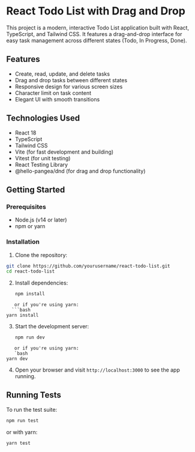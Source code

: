 # React Todo List with Drag and Drop

This project is a modern, interactive Todo List application built with React, TypeScript, and Tailwind CSS. It features a drag-and-drop interface for easy task management across different states (Todo, In Progress, Done).

## Features

- Create, read, update, and delete tasks
- Drag and drop tasks between different states
- Responsive design for various screen sizes
- Character limit on task content
- Elegant UI with smooth transitions

## Technologies Used

- React 18
- TypeScript
- Tailwind CSS
- Vite (for fast development and building)
- Vitest (for unit testing)
- React Testing Library
- @hello-pangea/dnd (for drag and drop functionality)

## Getting Started

### Prerequisites

- Node.js (v14 or later)
- npm or yarn

### Installation

1. Clone the repository:

```bash
git clone https://github.com/yourusername/react-todo-list.git
cd react-todo-list
```

2. Install dependencies:
   ```bash
   npm install
   ```

````
   or if you're using yarn:
  ```bash
yarn install
````

3. Start the development server:
   ```bash
   npm run dev
   ```

```
   or if you're using yarn:
   `bash
yarn dev
```

4. Open your browser and visit `http://localhost:3000` to see the app running.

## Running Tests

To run the test suite:

```bash
npm run test
```

or with yarn:

```bash
yarn test
```
